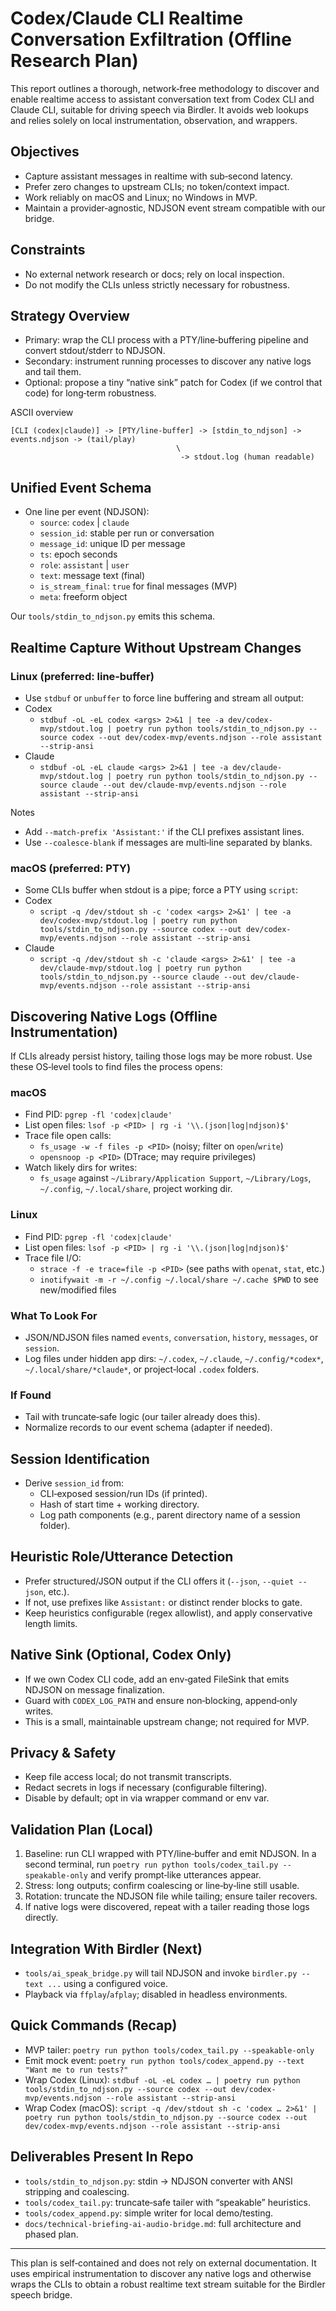 # Codex/Claude CLI Realtime Conversation Exfiltration (Offline Research Plan)

This report outlines a thorough, network‑free methodology to discover and enable realtime access to assistant conversation text from Codex CLI and Claude CLI, suitable for driving speech via Birdler. It avoids web lookups and relies solely on local instrumentation, observation, and wrappers.

## Objectives
- Capture assistant messages in realtime with sub‑second latency.
- Prefer zero changes to upstream CLIs; no token/context impact.
- Work reliably on macOS and Linux; no Windows in MVP.
- Maintain a provider‑agnostic, NDJSON event stream compatible with our bridge.

## Constraints
- No external network research or docs; rely on local inspection.
- Do not modify the CLIs unless strictly necessary for robustness.

## Strategy Overview
- Primary: wrap the CLI process with a PTY/line‑buffering pipeline and convert stdout/stderr to NDJSON.
- Secondary: instrument running processes to discover any native logs and tail them.
- Optional: propose a tiny “native sink” patch for Codex (if we control that code) for long‑term robustness.

ASCII overview

```
[CLI (codex|claude)] -> [PTY/line-buffer] -> [stdin_to_ndjson] -> events.ndjson -> (tail/play)
                                     \
                                      -> stdout.log (human readable)
```

## Unified Event Schema
- One line per event (NDJSON):
  - `source`: `codex` | `claude`
  - `session_id`: stable per run or conversation
  - `message_id`: unique ID per message
  - `ts`: epoch seconds
  - `role`: `assistant` | `user`
  - `text`: message text (final)
  - `is_stream_final`: `true` for final messages (MVP)
  - `meta`: freeform object

Our `tools/stdin_to_ndjson.py` emits this schema.

## Realtime Capture Without Upstream Changes

### Linux (preferred: line‑buffer)
- Use `stdbuf` or `unbuffer` to force line buffering and stream all output:
- Codex
  - `stdbuf -oL -eL codex <args> 2>&1 | tee -a dev/codex-mvp/stdout.log | poetry run python tools/stdin_to_ndjson.py --source codex --out dev/codex-mvp/events.ndjson --role assistant --strip-ansi`
- Claude
  - `stdbuf -oL -eL claude <args> 2>&1 | tee -a dev/claude-mvp/stdout.log | poetry run python tools/stdin_to_ndjson.py --source claude --out dev/claude-mvp/events.ndjson --role assistant --strip-ansi`

Notes
- Add `--match-prefix 'Assistant:'` if the CLI prefixes assistant lines.
- Use `--coalesce-blank` if messages are multi‑line separated by blanks.

### macOS (preferred: PTY)
- Some CLIs buffer when stdout is a pipe; force a PTY using `script`:
- Codex
  - `script -q /dev/stdout sh -c 'codex <args> 2>&1' | tee -a dev/codex-mvp/stdout.log | poetry run python tools/stdin_to_ndjson.py --source codex --out dev/codex-mvp/events.ndjson --role assistant --strip-ansi`
- Claude
  - `script -q /dev/stdout sh -c 'claude <args> 2>&1' | tee -a dev/claude-mvp/stdout.log | poetry run python tools/stdin_to_ndjson.py --source claude --out dev/claude-mvp/events.ndjson --role assistant --strip-ansi`

## Discovering Native Logs (Offline Instrumentation)
If CLIs already persist history, tailing those logs may be more robust. Use these OS‑level tools to find files the process opens:

### macOS
- Find PID: `pgrep -fl 'codex|claude'`
- List open files: `lsof -p <PID> | rg -i '\\.(json|log|ndjson)$'`
- Trace file open calls:
  - `fs_usage -w -f files -p <PID>` (noisy; filter on `open`/`write`)
  - `opensnoop -p <PID>` (DTrace; may require privileges)
- Watch likely dirs for writes:
  - `fs_usage` against `~/Library/Application Support`, `~/Library/Logs`, `~/.config`, `~/.local/share`, project working dir.

### Linux
- Find PID: `pgrep -fl 'codex|claude'`
- List open files: `lsof -p <PID> | rg -i '\\.(json|log|ndjson)$'`
- Trace file I/O:
  - `strace -f -e trace=file -p <PID>` (see paths with `openat`, `stat`, etc.)
  - `inotifywait -m -r ~/.config ~/.local/share ~/.cache $PWD` to see new/modified files

### What To Look For
- JSON/NDJSON files named `events`, `conversation`, `history`, `messages`, or `session`.
- Log files under hidden app dirs: `~/.codex`, `~/.claude`, `~/.config/*codex*`, `~/.local/share/*claude*`, or project‑local `.codex` folders.

### If Found
- Tail with truncate‑safe logic (our tailer already does this).
- Normalize records to our event schema (adapter if needed).

## Session Identification
- Derive `session_id` from:
  - CLI‑exposed session/run IDs (if printed).
  - Hash of start time + working directory.
  - Log path components (e.g., parent directory name of a session folder).

## Heuristic Role/Utterance Detection
- Prefer structured/JSON output if the CLI offers it (`--json`, `--quiet --json`, etc.).
- If not, use prefixes like `Assistant:` or distinct render blocks to gate.
- Keep heuristics configurable (regex allowlist), and apply conservative length limits.

## Native Sink (Optional, Codex Only)
- If we own Codex CLI code, add an env‑gated FileSink that emits NDJSON on message finalization.
- Guard with `CODEX_LOG_PATH` and ensure non‑blocking, append‑only writes.
- This is a small, maintainable upstream change; not required for MVP.

## Privacy & Safety
- Keep file access local; do not transmit transcripts.
- Redact secrets in logs if necessary (configurable filtering).
- Disable by default; opt in via wrapper command or env var.

## Validation Plan (Local)
1) Baseline: run CLI wrapped with PTY/line‑buffer and emit NDJSON. In a second terminal, run `poetry run python tools/codex_tail.py --speakable-only` and verify prompt‑like utterances appear.
2) Stress: long outputs; confirm coalescing or line‑by‑line still usable.
3) Rotation: truncate the NDJSON file while tailing; ensure tailer recovers.
4) If native logs were discovered, repeat with a tailer reading those logs directly.

## Integration With Birdler (Next)
- `tools/ai_speak_bridge.py` will tail NDJSON and invoke `birdler.py --text ...` using a configured voice.
- Playback via `ffplay`/`afplay`; disabled in headless environments.

## Quick Commands (Recap)
- MVP tailer: `poetry run python tools/codex_tail.py --speakable-only`
- Emit mock event: `poetry run python tools/codex_append.py --text "Want me to run tests?"`
- Wrap Codex (Linux): `stdbuf -oL -eL codex … | poetry run python tools/stdin_to_ndjson.py --source codex --out dev/codex-mvp/events.ndjson --role assistant --strip-ansi`
- Wrap Codex (macOS): `script -q /dev/stdout sh -c 'codex … 2>&1' | poetry run python tools/stdin_to_ndjson.py --source codex --out dev/codex-mvp/events.ndjson --role assistant --strip-ansi`

## Deliverables Present In Repo
- `tools/stdin_to_ndjson.py`: stdin → NDJSON converter with ANSI stripping and coalescing.
- `tools/codex_tail.py`: truncate‑safe tailer with “speakable” heuristics.
- `tools/codex_append.py`: simple writer for local demo/testing.
- `docs/technical-briefing-ai-audio-bridge.md`: full architecture and phased plan.

---
This plan is self‑contained and does not rely on external documentation. It uses empirical instrumentation to discover any native logs and otherwise wraps the CLIs to obtain a robust realtime text stream suitable for the Birdler speech bridge.

